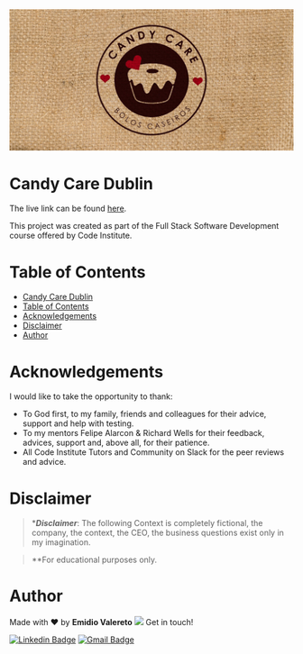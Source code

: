 <img src="./readme-files/imgs/candy_care_logo.jpg">

# Candy Care Dublin

The live link can be found <a href="https://candycaredublin.herokuapp.com/" target="_blank" rel="noopener">here</a>.

This project was created as part of the Full Stack Software Development course offered by Code Institute.

# Table of Contents

- [Candy Care Dublin](#candy-care-dublin)
- [Table of Contents](#table-of-contents)
- [Acknowledgements](#acknowledgements)
- [Disclaimer](#disclaimer)
- [Author](#author)

# Acknowledgements

I would like to take the opportunity to thank:

 - To God first, to my family, friends and colleagues for their advice, support and help with testing.
 - To my mentors Felipe Alarcon & Richard Wells for their feedback, advices, support and, above all, for their patience.
 - All Code Institute Tutors and Community on Slack for the peer reviews and advice.


# Disclaimer

> ****Disclaimer***: The following Context is completely fictional, the company, the context, the CEO, the business questions exist only in my imagination.

> **For educational purposes only.

# Author

Made with ❤️ by <b>Emidio Valereto</b> <img src="https://raw.githubusercontent.com/MartinHeinz/MartinHeinz/master/wave.gif" width="16px"> Get in touch!

[![Linkedin Badge](https://img.shields.io/badge/-Emidio-blue?style=flat-square&logo=Linkedin&logoColor=white&link=https://www.linkedin.com/in/emidiovalereto/)](https://www.linkedin.com/in/emidiovalereto/) [![Gmail Badge](https://img.shields.io/badge/-emidio.valereto@gmail.com-c14438?style=flat-square&logo=Gmail&logoColor=white&link=mailto:emidio.valereto@gmail.com)](mailto:emidio.valereto@gmail.com)